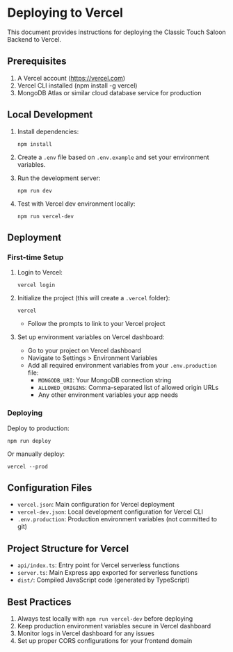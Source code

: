 # Deploying to Vercel

This document provides instructions for deploying the Classic Touch Saloon Backend to Vercel.

## Prerequisites

1. A Vercel account (https://vercel.com)
2. Vercel CLI installed (npm install -g vercel)
3. MongoDB Atlas or similar cloud database service for production

## Local Development

1. Install dependencies:
   ```
   npm install
   ```

2. Create a `.env` file based on `.env.example` and set your environment variables.

3. Run the development server:
   ```
   npm run dev
   ```

4. Test with Vercel dev environment locally:
   ```
   npm run vercel-dev
   ```

## Deployment

### First-time Setup

1. Login to Vercel:
   ```
   vercel login
   ```

2. Initialize the project (this will create a `.vercel` folder):
   ```
   vercel
   ```
   - Follow the prompts to link to your Vercel project

3. Set up environment variables on Vercel dashboard:
   - Go to your project on Vercel dashboard
   - Navigate to Settings > Environment Variables
   - Add all required environment variables from your `.env.production` file:
     - `MONGODB_URI`: Your MongoDB connection string
     - `ALLOWED_ORIGINS`: Comma-separated list of allowed origin URLs
     - Any other environment variables your app needs

### Deploying

Deploy to production:
```
npm run deploy
```

Or manually deploy:
```
vercel --prod
```

## Configuration Files

- `vercel.json`: Main configuration for Vercel deployment
- `vercel-dev.json`: Local development configuration for Vercel CLI
- `.env.production`: Production environment variables (not committed to git)

## Project Structure for Vercel

- `api/index.ts`: Entry point for Vercel serverless functions
- `server.ts`: Main Express app exported for serverless functions
- `dist/`: Compiled JavaScript code (generated by TypeScript)

## Best Practices

1. Always test locally with `npm run vercel-dev` before deploying
2. Keep production environment variables secure in Vercel dashboard
3. Monitor logs in Vercel dashboard for any issues
4. Set up proper CORS configurations for your frontend domain
